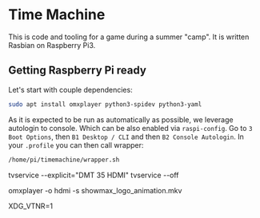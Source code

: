 # Time Machine

This is code and tooling for a game during a summer "camp". It is written Rasbian on Raspberry Pi3.

## Getting Raspberry Pi ready

Let's start with couple dependencies:
```bash
sudo apt install omxplayer python3-spidev python3-yaml
```

As it is expected to be run as automatically as possible, we leverage autologin to console. Which can be also enabled via `raspi-config`. Go to `3 Boot Options`, then `B1 Desktop / CLI` and then `B2 Console Autologin`. In your `.profile` you can then call wrapper:

```bash
/home/pi/timemachine/wrapper.sh
```




tvservice --explicit="DMT 35 HDMI"
tvservice --off

omxplayer -o hdmi -s showmax_logo_animation.mkv

XDG_VTNR=1
